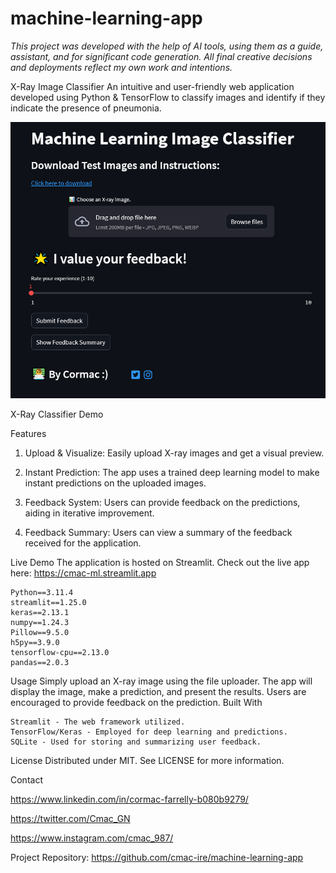 # machine-learning-app

*This project was developed with the help of AI tools, using them as a guide, assistant, and for significant code generation. All final creative decisions and deployments reflect my own work and intentions.*

X-Ray Image Classifier
An intuitive and user-friendly web application developed using Python & TensorFlow to classify images and identify if they indicate the presence of pneumonia.

![Project Logo](readme.png)


X-Ray Classifier Demo

Features
1. Upload & Visualize: Easily upload X-ray images and get a visual preview.

2. Instant Prediction: The app uses a trained deep learning model to make instant predictions on the uploaded images.

3. Feedback System: Users can provide feedback on the predictions, aiding in iterative improvement.

4. Feedback Summary: Users can view a summary of the feedback received for the application.



Live Demo
The application is hosted on Streamlit. Check out the live app here: https://cmac-ml.streamlit.app

    Python==3.11.4
    streamlit==1.25.0
    keras==2.13.1
    numpy==1.24.3
    Pillow==9.5.0
    h5py==3.9.0
    tensorflow-cpu==2.13.0
    pandas==2.0.3

Usage
Simply upload an X-ray image using the file uploader. The app will display the image, make a prediction, and present the results. Users are encouraged to provide feedback on the prediction.
Built With

    Streamlit - The web framework utilized.
    TensorFlow/Keras - Employed for deep learning and predictions.
    SQLite - Used for storing and summarizing user feedback.

License
Distributed under MIT. See LICENSE for more information.


Contact

https://www.linkedin.com/in/cormac-farrelly-b080b9279/

https://twitter.com/Cmac_GN

https://www.instagram.com/cmac_987/


Project Repository: https://github.com/cmac-ire/machine-learning-app
